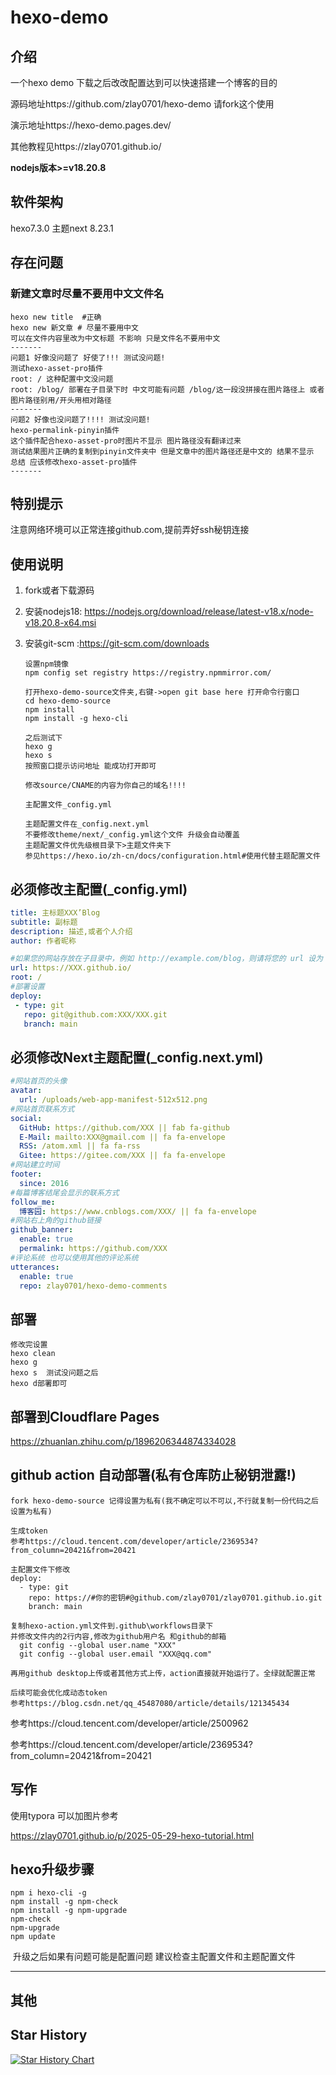 # hexo-demo

## 介绍
一个hexo demo 下载之后改改配置达到可以快速搭建一个博客的目的

源码地址https://github.com/zlay0701/hexo-demo  请fork这个使用

演示地址https://hexo-demo.pages.dev/

其他教程见https://zlay0701.github.io/

**nodejs版本>=v18.20.8**


## 软件架构
hexo7.3.0 主题next 8.23.1

## 存在问题

### 新建文章时尽量不要用中文文件名

```
hexo new title  #正确
hexo new 新文章 # 尽量不要用中文
可以在文件内容里改为中文标题 不影响 只是文件名不要用中文
-------
问题1 好像没问题了 好使了!!! 测试没问题!
测试hexo-asset-pro插件
root: / 这种配置中文没问题
root: /blog/ 部署在子目录下时 中文可能有问题 /blog/这一段没拼接在图片路径上 或者图片路径别用/开头用相对路径
-------
问题2 好像也没问题了!!!! 测试没问题!
hexo-permalink-pinyin插件
这个插件配合hexo-asset-pro时图片不显示 图片路径没有翻译过来  
测试结果图片正确的复制到pinyin文件夹中 但是文章中的图片路径还是中文的 结果不显示 
总结 应该修改hexo-asset-pro插件
-------

```



## 特别提示

注意网络环境可以正常连接github.com,提前弄好ssh秘钥连接

## 使用说明

1. fork或者下载源码

2. 安装nodejs18: https://nodejs.org/download/release/latest-v18.x/node-v18.20.8-x64.msi

3. 安装git-scm :https://git-scm.com/downloads

   ```
   设置npm镜像
   npm config set registry https://registry.npmmirror.com/
   
   打开hexo-demo-source文件夹,右键->open git base here 打开命令行窗口
   cd hexo-demo-source
   npm install
   npm install -g hexo-cli
   
   之后测试下
   hexo g
   hexo s
   按照窗口提示访问地址 能成功打开即可
   
   修改source/CNAME的内容为你自己的域名!!!!
   
   主配置文件_config.yml
   
   主题配置文件在_config.next.yml
   不要修改theme/next/_config.yml这个文件 升级会自动覆盖
   主题配置文件优先级根目录下>主题文件夹下 
   参见https://hexo.io/zh-cn/docs/configuration.html#使用代替主题配置文件
   ```

## 必须修改主配置(_config.yml)

```yaml
title: 主标题XXX’Blog
subtitle: 副标题
description: 描述,或者个人介绍
author: 作者昵称

#如果您的网站存放在子目录中，例如 http://example.com/blog，则请将您的 url 设为 http://example.com/blog 并把 root 设为 /blog/
url: https://XXX.github.io/
root: /
#部署设置 
deploy:
 - type: git
   repo: git@github.com:XXX/XXX.git
   branch: main
```

## 必须修改Next主题配置(_config.next.yml)

```yaml
#网站首页的头像
avatar:
  url: /uploads/web-app-manifest-512x512.png
#网站首页联系方式
social:
  GitHub: https://github.com/XXX || fab fa-github
  E-Mail: mailto:XXX@gmail.com || fa fa-envelope
  RSS: /atom.xml || fa fa-rss
  Gitee: https://gitee.com/XXX || fa fa-envelope
#网站建立时间
footer:
  since: 2016
#每篇博客结尾会显示的联系方式
follow_me:
  博客园: https://www.cnblogs.com/XXX/ || fa fa-envelope
#网站右上角的github链接
github_banner:
  enable: true
  permalink: https://github.com/XXX 
#评论系统 也可以使用其他的评论系统
utterances:
  enable: true
  repo: zlay0701/hexo-demo-comments
```

## 部署

```
修改完设置
hexo clean
hexo g
hexo s  测试没问题之后
hexo d部署即可
```

## 部署到Cloudflare Pages

https://zhuanlan.zhihu.com/p/1896206344874334028

## github action 自动部署(私有仓库防止秘钥泄露!)

```
fork hexo-demo-source 记得设置为私有(我不确定可以不可以,不行就复制一份代码之后设置为私有)

生成token
参考https://cloud.tencent.com/developer/article/2369534?from_column=20421&from=20421

主配置文件下修改
deploy: 
  - type: git
    repo: https://#你的密钥#@github.com/zlay0701/zlay0701.github.io.git
    branch: main
    
复制hexo-action.yml文件到.github\workflows目录下
并修改文件内的2行内容,修改为github用户名 和github的邮箱
  git config --global user.name "XXX"
  git config --global user.email "XXX@qq.com"

再用github desktop上传或者其他方式上传，action直接就开始运行了。全绿就配置正常

后续可能会优化成动态token
参考https://blog.csdn.net/qq_45487080/article/details/121345434
```

参考https://cloud.tencent.com/developer/article/2500962

参考https://cloud.tencent.com/developer/article/2369534?from_column=20421&from=20421

## 写作

使用typora 可以加图片参考

https://zlay0701.github.io/p/2025-05-29-hexo-tutorial.html

## hexo升级步骤

```
npm i hexo-cli -g
npm install -g npm-check
npm install -g npm-upgrade
npm-check
npm-upgrade
npm update
```

​	升级之后如果有问题可能是配置问题 建议检查主配置文件和主题配置文件

------



## 其他



## Star History

<a href="https://star-history.com/#zlay0701/hexo-demo&Date">

 <picture>
   <source media="(prefers-color-scheme: dark)" srcset="https://api.star-history.com/svg?repos=zlay0701/hexo-demo&type=Date&theme=dark" />
   <source media="(prefers-color-scheme: light)" srcset="https://api.star-history.com/svg?repos=zlay0701/hexo-demo&type=Date" />
   <img alt="Star History Chart" src="https://api.star-history.com/svg?repos=zlay0701/hexo-demo&type=Date" />
 </picture>
</a>

